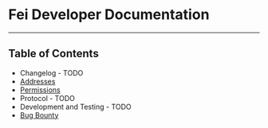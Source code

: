# Fei Developer Documentation


---
## Table of Contents

* Changelog - TODO
* [Addresses](addresses.md)
* [Permissions](permissions.md)
* Protocol - TODO
* Development and Testing - TODO
* [Bug Bounty](bug-bounty.md)
